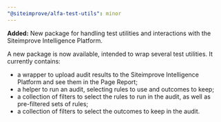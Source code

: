 ```yaml
---
"@siteimprove/alfa-test-utils": minor
---
```


**Added:** New package for handling test utilities and interactions with the Siteimprove Intelligence Platform.

A new package is now available, intended to wrap several test utilities. It currently contains:

- a wrapper to upload audit results to the Siteimprove Intelligence Platform and see them in the Page Report;
- a helper to run an audit, selecting rules to use and outcomes to keep;
- a collection of filters to select the rules to run in the audit, as well as pre-filtered sets of rules;
- a collection of filters to select the outcomes to keep in the audit.
